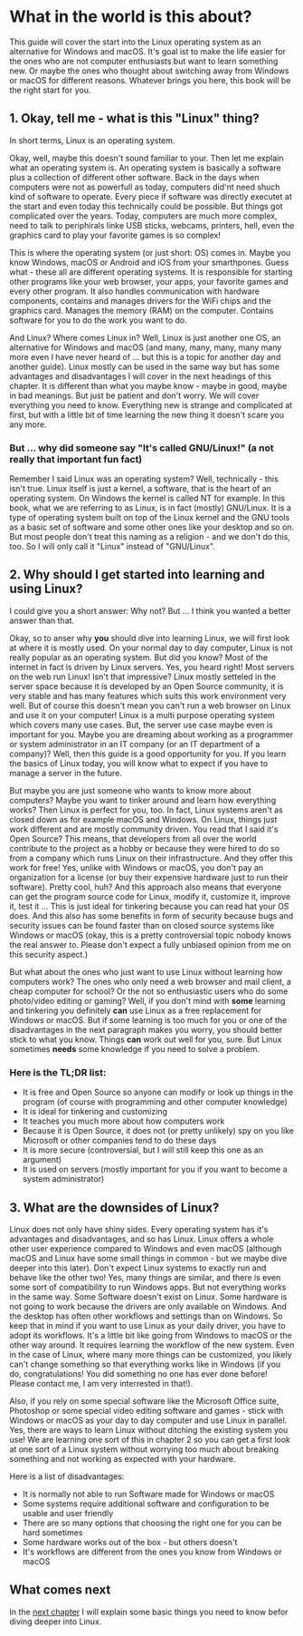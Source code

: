 # What in the world is this about?

This guide will cover the start into the Linux operating system as an alternative for Windows and macOS. It's goal ist to make the life easier for the ones who are not computer enthusiasts but want to learn something new. Or maybe the ones who thought about switching away from Windows or macOS for different reasons. Whatever brings you here, this book will be the right start for you.

## 1. Okay, tell me - what is this "Linux" thing?

In short terms, Linux is an operating system.

Okay, well, maybe this doesn't sound familiar to your. Then let me explain what an operating system is. An operating system is basically a software plus a collection of different other software. Back in the days when computers were not as powerfull as today, computers did'nt need shuch kind of software to operate. Every piece if software was directly executet at the start and even today this technically could be possible. But things got complicated over the years. Today, computers are much more complex, need to talk to periphirals linke USB sticks, webcams, printers, hell, even the graphics card to play your favorite games is so complex!

This is where the operating system (or just short: OS) comes in. Maybe you know Windows, macOS or Android and iOS from your smarthpones. Guess what - these all are different operating systems. It is responsible for starting other programs like your web browser, your apps, your favorite games and every other program. It also handles communication with hardware components, contains and manages drivers for the WiFi chips and the graphics card. Manages the memory (RAM) on the computer. Contains software for you to do the work you want to do.

And Linux? Where comes Linux in? Well, Linux is just another one OS, an alternative for Windows and macOS (and many, many, many, many many more even I have never heard of ... but this is a topic for another day and another guide). Linux mostly can be used in the same way but has some advantages and disadvantages I will cover in the next headings of this chapter. It is different than what you maybe know - maybe in good, maybe in bad meanings. But just be patient and don't worry. We will cover everything you need to know. Everything new is strange and complicated at first, but with a little bit of time learning the new thing it doesn't scare you any more.

### But ... why did someone say "It's called GNU/Linux!" (a not really that important fun fact)

Remember I said Linux was an operating system? Well, technically - this isn't true. Linux itself is just a kernel, a software, that is the heart of an operating system. On Windows the kernel is called NT for example. In this book, what we are referring to as Linux, is in fact (mostly) GNU/Linux. It is a type of operating system built on top of the Linux kernel and the GNU tools as a basic set of software and some other ones like your desktop and so on. But most people don't treat this naming as a religion - and we don't do this, too. So I will only call it "Linux" instead of "GNU/Linux".

## 2. Why should I get started into learning and using Linux?

I could give you a short answer: Why not? But ... I think you wanted a better answer than that.

Okay, so to anser why **you** should dive into learning Linux, we will first look at where it is mostly used. On your normal day to day computer, Linux is not really popular as an operating system. But did you know? Most of the internet in fact is driven by Linux servers. Yes, you heard right! Most servers on the web run Linux! Isn't that impressive? Linux mostly setteled in the server space because it is developed by an Open Source community, it is very stable and has many features which suits this work environment very well. But of course this doesn't mean you can't run a web browser on Linux and use it on your computer! Linux is a multi purpose operating system which covers many use cases. But, the server use case maybe even is important for you. Maybe you are dreaming about working as a programmer or system administrator in an IT company (or an IT department of a company)? Well, then this guide is a good opportunity for you. If you learn the basics of Linux today, you will know what to expect if you have to manage a server in the future.

But maybe you are just someone who wants to know more about computers? Maybe you want to tinker around and learn how everything works? Then Linux is perfect for you, too. In fact, Linux systems aren't as closed down as for example macOS and Windows. On Linux, things just work different and are mostly community driven. You read that I said it's Open Source? This means, that developers from all over the world contribute to the project as a hobby or because they were hired to do so from a company which runs Linux on their infrastructure. And they offer this work for free! Yes, unlike with Windows or macOS, you don't pay an organization for a license (or buy their expensive hardware just to run their software). Pretty cool, huh? And this approach also means that everyone can get the program source code for Linux, modify it, customize it, improve it, test it ... This is just ideal for tinkering because you can read hat your OS does. And this also has some benefits in form of security because bugs and security issues can be found faster than on closed source systems like Windows or macOS (okay, this is a pretty controversial topic nobody knows the real answer to. Please don't expect a fully unbiased opinion from me on this security aspect.)

But what about the ones who just want to use Linux without learning how computers work? The ones who only need a web browser and mail client, a cheap computer for school? Or the not so enthusiastic users who do some photo/video editing or gaming? Well, if you don't mind with **some** learning and tinkering you definitely **can** use Linux as a free replacement for Windows or macOS. But if some learning is too much for you or one of the disadvantages in the next paragraph makes you worry, you should better stick to what you know. Things **can** work out well for you, sure. But Linux sometimes **needs** some knowledge if you need to solve a problem.

### Here is the **TL;DR** list:
- It is free and Open Source so anyone can modify or look up things in the program (of course with programming and other computer knowledge)
- It is ideal for tinkering and customizing
- It teaches you much more about how computers work
- Because it is Open Source, it does not (or pretty unlikely) spy on you like Microsoft or other companies tend to do these days
- It is more secure (controversial, but I will still keep this one as an argument)
- It is used on servers (mostly important for you if you want to become a system administrator)

## 3. What are the downsides of Linux?

Linux does not only have shiny sides. Every operating system has it's advantages and disadvantages, and so has Linux. Linux offers a whole other user experience compared to Windows and even macOS (although macOS and Linux have some small things in common - but we maybe dive deeper into this later). Don't expect Linux systems to exactly run and behave like the other two! Yes, many things are similar, and there is even some sort of compatibility to run Windows apps. But not everything works in the same way. Some Software doesn't exist on Linux. Some hardware is not going to work because the drivers are only available on Windows. And the desktop has often other workflows and settings than on Windows. So keep that in mind if you want to use Linux as your daily driver, you have to adopt its workflows. It's a little bit like going from Windows to macOS or the other way around. It requires learning the workflow of the new system. Even in the case of Linux, where many more things can be customized, you likely can't change something so that everything works like in Windows (if you do, congratulations! You did something no one has ever done before! Please contact me, I am very interrested in that!).

Also, if you rely on some special software like the Microsoft Office suite, Photoshop or some special video editing software and games - stick with Windows or macOS as your day to day computer and use Linux in parallel. Yes, there are ways to learn Linux without ditching the existing system you use! We are learning one sort of this in chapter 2 so you can get a first look at one sort of a Linux system without worrying too much about breaking something and not working as expected with your hardware.

Here is a list of disadvantages:
- It is normally not able to run Software made for Windows or macOS
- Some systems require additional software and configuration to be usable and user friendly
- There are so many options that choosing the right one for you can be hard sometimes
- Some hardware works out of the box - but others doesn't
- It's workflows are different from the ones you know from Windows or macOS

## What comes next

In the [next chapter](Chapter%201%20-%20The%20basics.md) I will explain some basic things you need to know befor diving deeper into Linux.